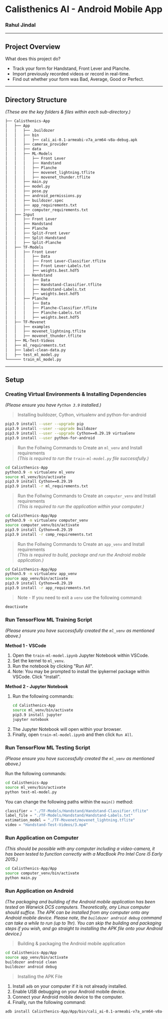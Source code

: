# Calisthenics AI - Android Mobile App
### Rahul Jindal

---

## Project Overview
What does this project do?
* Track your form for Handstand, Front Lever and Planche.
* Import previously recorded videos or record in real-time.
* Find out whether your form was Bad, Average, Good or Perfect.

---

## Directory Structure
*(These are the key folders & files within each sub-directory.)*

```markdown
├── Calisthenics-App
│   ├── App
│   │   ├── .buildozer
│   │   ├── bin
│   │   │   ├── cali_ai-0.1-armeabi-v7a_arm64-v8a-debug.apk
│   │   ├── camerax_provider
│   │   ├── data
│   │   ├── ML-Models
│   │   │   ├── Front Lever
│   │   │   ├── Handstand
│   │   │   ├── Planche
│   │   │   ├── movenet_lightning.tflite
│   │   │   ├── movenet_thunder.tflite
│   │   ├── main.py
│   │   ├── model.py
│   │   ├── pose.py
│   │   ├── android_permissions.py
│   │   ├── buildozer.spec
│   │   ├── app_requirements.txt
│   │   ├── computer_requirements.txt
│   ├── Input
│   │   ├── Front Lever
│   │   ├── Handstand
│   │   ├── Planche
│   │   ├── Split-Front Lever
│   │   ├── Split-Handstand
│   │   ├── Split-Planche
│   ├── TF-Models
│   │   ├── Front Lever
│   │   │   ├── Data
│   │   │   ├── Front Lever-Classifier.tflite
│   │   │   ├── Front Lever-Labels.txt
│   │   │   ├── weights.best.hdf5
│   │   ├── Handstand
│   │   │   ├── Data
│   │   │   ├── Handstand-Classifier.tflite
│   │   │   ├── Handstand-Labels.txt
│   │   │   ├── weights.best.hdf5
│   │   ├── Planche
│   │   │   ├── Data
│   │   │   ├── Planche-Classifier.tflite
│   │   │   ├── Planche-Labels.txt
│   │   │   ├── weights.best.hdf5
│   ├── TF-Movenet
│   │   ├── examples
│   │   ├── movenet_lightning.tflite
│   │   ├── movenet_thunder.tflite
│   ├── ML-Test-Videos
│   ├── ml_requirements.txt
│   ├── label-clean-data.py
│   ├── test_ml_model.py
└────── train_ml_model.py
```

---

## Setup

### Creating Virtual Environments & Installing Dependencies
*(Please ensure you have `Python 3.9` installed.)*

> Installing buildozer, Cython, virtualenv and python-for-android

```bash
pip3.9 install --user --upgrade pip
pip3.9 install --user --upgrade buildozer 
pip3.9 install --user --upgrade Cython==0.29.19 virtualenv 
pip3.9 install --user python-for-android
```

> Run the Follwing Commands to Create an `ml_venv` and Install requirements \
*(This is required to run the `train-ml-model.py` file successfully.)*

```bash
cd Calisthenics-App
python3.9 -m virtualenv ml_venv
source ml_venv/bin/activate
pip3.9 install Cython==0.29.19
pip3.9 install -r ml_requirements.txt
```

> Run the Follwing Commands to Create an `computer_venv` and Install requirements\
*(This is required to run the application within your computer.)*

```bash
cd Calisthenics-App/App
python3.9 -m virtualenv computer_venv
source computer_venv/bin/activate
pip3.9 install Cython==0.29.19
pip3.9 install -r comp_requirements.txt
```

> Run the Follwing Commands to Create an `app_venv` and Install requirements\
*(This is required to build, package and run the Android mobile application.)*

```bash
cd Calisthenics-App/App
python3.9 -m virtualenv app_venv
source app_venv/bin/activate
pip3.9 install Cython==0.29.19
pip3.9 install -r app_requirements.txt
```

> Note - If you need to exit a `venv` use the following command:
```bash
deactivate
```

### Run TensorFlow ML Training Script
*(Please ensure you have successfully created the `ml_venv` as mentioned above.)*

**Method 1 - VSCode**
1. Open the `train-ml-model.ipynb` Jupyter Notebook within VSCode. 
1. Set the kernel to `ml_venv`. 
1. Run the notebook by clicking "Run All".
1. Note: You may be prompted to install the ipykernel package within VSCode. Click "Install".

**Method 2 - Jupyter Notebook**
1. Run the following commands:
    ```bash
    cd Calisthenics-App
    source ml_venv/bin/activate
    pip3.9 install jupyter
    jupyter notebook
    ```
1. The Jupyter Notebook will open within your browser. 
1. Finally, open `train-ml-model.ipynb` and then click `Run All`.

### Run TensorFlow ML Testing Script
*(Please ensure you have successfully created the `ml_venv` as mentioned above.)*

Run the following commands:
```bash
cd Calisthenics-App
source ml_venv/bin/activate
python test-ml-model.py
```

You can change the following paths within the `main()` method:
```python
classifier = "./TF-Models/Handstand/Handstand-Classifier.tflite"
label_file = "./TF-Models/Handstand/Handstand-Labels.txt"
estimation_model = "./TF-Movenet/movenet_lightning.tflite"
video = "Handstand-Test-Videos/3.mp4"
```

### Run Application on Computer
*(This should be possible with any computer including a video-camera, it has been tested to function correctly with a MacBook Pro Intel Core i5 Early 2015.)*

```bash
cd Calisthenics-App/App
source computer_venv/bin/activate
python main.py
```

### Run Application on Android
*(The packaging and building of the Android mobile application has been tested on Warwick DCS computers. Theoretically, any Linux computer should suffice. The APK can be installed from any computer onto any Android mobile device. Please note, the `buildozer android debug` command can take a while to run (up to 1hr). You can skip the building and packaging steps if you wish, and go straight to installing the APK file onto your Android device.)*

> Building & packaging the Android mobile application

```bash
cd Calisthenics-App/App
source app_venv/bin/activate
buildozer android clean
buildozer android debug
```

> Installing the APK File

1. Install `adb` on your computer if it is not already installed.
1. Enable USB debugging on your Android mobile device.
1. Connect your Android mobile device to the computer.
1. Finally, run the following command:
```bash
adb install Calisthenics-App/App/bin/cali_ai-0.1-armeabi-v7a_arm64-v8a-debug.apk
```